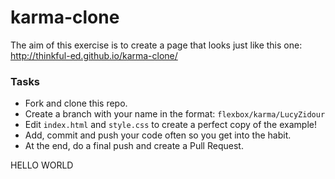 # karma-clone

The aim of this exercise is to create a page that looks just like this one: http://thinkful-ed.github.io/karma-clone/
### Tasks

 - Fork and clone this repo.
 - Create a branch with your name in the format: `flexbox/karma/LucyZidour`
 - Edit `index.html` and `style.css` to create a perfect copy of the example!
 - Add, commit and push your code often so you get into the habit.
 - At the end, do a final push and create a Pull Request.


 HELLO WORLD